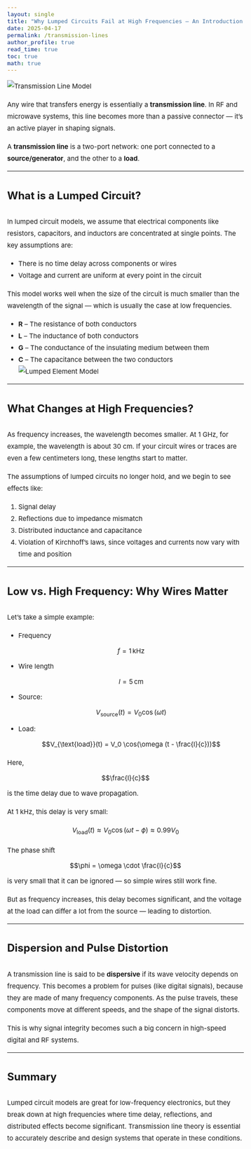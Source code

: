 ```yaml
---
layout: single
title: "Why Lumped Circuits Fail at High Frequencies – An Introduction to Transmission Lines"
date: 2025-04-17
permalink: /transmission-lines
author_profile: true
read_time: true
toc: true
math: true  
---
```

<style>
body {
  font-size: 15px;
  line-height: 1.8;
}

h1 {
  font-size: 2.2em;
}

h2 {
  font-size: 1.9em;
}

h3 {
  font-size: 1.6em;
}

iframe {
  margin-top: 1rem;
  margin-bottom: 2rem;
}
</style>


![Transmission Line Model](/RF_blog/assets/images/transmission_line_model.jpg)

Any wire that transfers energy is essentially a **transmission line**. In RF and microwave systems, this line becomes more than a passive connector — it’s an active player in shaping signals.

A **transmission line** is a two-port network: one port connected to a **source/generator**, and the other to a **load**.

---

### What is a Lumped Circuit?

In lumped circuit models, we assume that electrical components like resistors, capacitors, and inductors are concentrated at single points. The key assumptions are:

- There is no time delay across components or wires  
- Voltage and current are uniform at every point in the circuit

This model works well when the size of the circuit is much smaller than the wavelength of the signal — which is usually the case at low frequencies.

- **R** – The resistance of both conductors  
- **L** – The inductance of both conductors  
- **G** – The conductance of the insulating medium between them  
- **C** – The capacitance between the two conductors  
![Lumped Element Model](/RF_blog/assets/images/lumped_model.jpg)

---

### What Changes at High Frequencies?

As frequency increases, the wavelength becomes smaller. At 1 GHz, for example, the wavelength is about 30 cm. If your circuit wires or traces are even a few centimeters long, these lengths start to matter.

The assumptions of lumped circuits no longer hold, and we begin to see effects like:

1. Signal delay  
2. Reflections due to impedance mismatch  
3. Distributed inductance and capacitance  
4. Violation of Kirchhoff’s laws, since voltages and currents now vary with time and position

---

### Low vs. High Frequency: Why Wires Matter

Let’s take a simple example:

- Frequency $$f = 1\,\text{kHz}$$
- Wire length $$l = 5\,\text{cm}$$
- Source: $$V_{\text{source}}(t) = V_0 \cos(\omega t)$$
- Load: $$V_{\text{load}}(t) = V_0 \cos(\omega (t - \frac{l}{c}))$$

Here, $$\frac{l}{c}$$ is the time delay due to wave propagation.

At 1 kHz, this delay is very small:

$$
V_{\text{load}}(t) \approx V_0 \cos(\omega t - \phi) \approx 0.99 V_0
$$

The phase shift $$\phi = \omega \cdot \frac{l}{c}$$ is very small that it can be ignored — so simple wires still work fine.

But as frequency increases, this delay becomes significant, and the voltage at the load can differ a lot from the source — leading to distortion.

---

### Dispersion and Pulse Distortion

A transmission line is said to be **dispersive** if its wave velocity depends on frequency. This becomes a problem for pulses (like digital signals), because they are made of many frequency components. As the pulse travels, these components move at different speeds, and the shape of the signal distorts.

This is why signal integrity becomes such a big concern in high-speed digital and RF systems.

---

### Summary

Lumped circuit models are great for low-frequency electronics, but they break down at high frequencies where time delay, reflections, and distributed effects become significant. Transmission line theory is essential to accurately describe and design systems that operate in these conditions.
<script type="text/javascript" async
  src="https://cdn.jsdelivr.net/npm/mathjax@3/es5/tex-mml-chtml.js">
</script>

